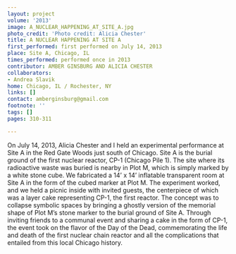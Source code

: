 ```yaml
---
layout: project
volume: '2013'
image: A_NUCLEAR_HAPPENING_AT_SITE_A.jpg
photo_credit: 'Photo credit: Alicia Chester'
title: A NUCLEAR HAPPENING AT SITE A
first_performed: first performed on July 14, 2013
place: Site A, Chicago, IL
times_performed: performed once in 2013
contributor: AMBER GINSBURG AND ALICIA CHESTER
collaborators:
- Andrea Slavik
home: Chicago, IL / Rochester, NY
links: []
contact: amberginsburg@gmail.com
footnote: ''
tags: []
pages: 310-311

---
```


On July 14, 2013, Alicia Chester and I held an experimental performance at Site A in the Red Gate Woods just south of Chicago. Site A is the burial ground of the first nuclear reactor, CP-1 (Chicago Pile 1). The site where its radioactive waste was buried is nearby in Plot M, which is simply marked by a white stone cube. We fabricated a 14’ x 14’ inflatable transparent room at Site A in the form of the cubed marker at Plot M. The experiment worked, and we held a picnic inside with invited guests, the centerpiece of which was a layer cake representing CP-1, the first reactor. The concept was to collapse symbolic spaces by bringing a ghostly version of the memorial shape of Plot M’s stone marker to the burial ground of Site A. Through inviting friends to a communal event and sharing a cake in the form of CP-1, the event took on the flavor of the Day of the Dead, commemorating the life and death of the first nuclear chain reactor and all the complications that entailed from this local Chicago history.
